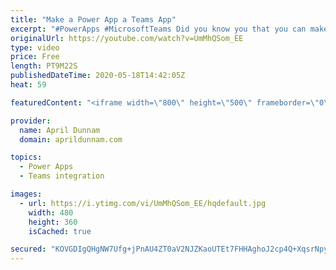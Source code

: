 ```yaml
---
title: "Make a Power App a Teams App"
excerpt: "#PowerApps #MicrosoftTeams Did you know you that you can make any Power App a Teams app?  With more and more organizations using Microsoft Teams for their day to day operations it's important to figure out how to integrate your business apps into the platform.  I'll show three different ways to incorporate"
originalUrl: https://youtube.com/watch?v=UmMhQSom_EE
type: video
price: Free
length: PT9M22S
publishedDateTime: 2020-05-18T14:42:05Z
heat: 59

featuredContent: "<iframe width=\"800\" height=\"500\" frameborder=\"0\" src=\"https://www.youtube.com/embed/UmMhQSom_EE\" allow=\"accelerometer; autoplay; encrypted-media; gyroscope; picture-in-picture\" allowfullscreen></iframe>"

provider:
  name: April Dunnam
  domain: aprildunnam.com

topics:
  - Power Apps
  - Teams integration

images:
  - url: https://i.ytimg.com/vi/UmMhQSom_EE/hqdefault.jpg
    width: 480
    height: 360
    isCached: true

secured: "KOVGDIgQHgNW7Ufg+jPnAU4ZT0aV2NJZKaoUTEt7FHHAghoJ2cp4Q+XqsrNpyHnpUHvWztGHfNnb/S02KgQ4zpy22KIgh/3lYzDUbrcLcr124JD0Jc6Der3PA9c+a6AzPwxwLwZ7L0MpC2eRu2ilxF31CvFlNFJTj/6L3vwwFutDOefO/VcCbNNKjSI7JIyD98ZIG3uo8eK5gkEf8QkSaIXAfFsuWBUplqGYV1y45jdJQZSM4+PNyfoaOwNL60616CAafRVSYigp6yA/oEOED8EZQnV0hZDtT35Iyf/etmw9cRJOdR5pm9/Vhk2bKuFrI3c+ssydbdsiZ3z/LgAj8N1qGZFQ7s1wQ1/Ffeq3puOnuPxy3oPUoRSccr+k3uXP8KC4EAsAxuaFWeAtWFuxV/aQbX9UkuxJfTQ1yORsZBQ=;A9Hm7aPeJlVSCHRNsOcqCQ=="
---
```


